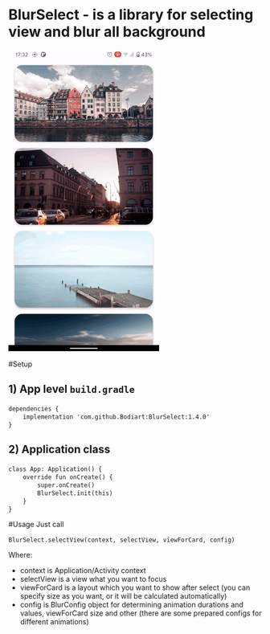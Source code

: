 # BlurSelect - is a library for selecting view and blur all background
![](blur_select.gif)

#Setup
## 1) App level ```build.gradle```
```
dependencies {
    implementation 'com.github.Bodiart:BlurSelect:1.4.0'
}
```
## 2) Application class
```
class App: Application() {
    override fun onCreate() {
        super.onCreate()
        BlurSelect.init(this)
    }
}
```
#Usage
Just call 
```
BlurSelect.selectView(context, selectView, viewForCard, config)
```
Where:
 - context is Application/Activity context
 - selectView is a view what you want to focus
 - viewForCard is a layout which you want to show after select (you can specify size as you want, or it will be calculated automatically)
 - config is BlurConfig object for determining animation durations and values, viewForCard size and other (there are some prepared configs for different animations)
